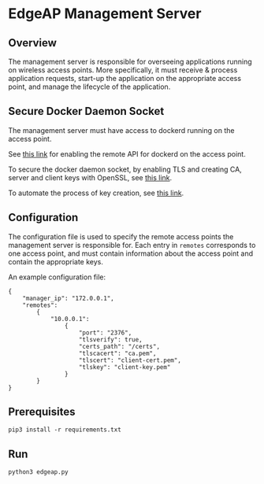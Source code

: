 # EdgeAP Management Server

## Overview

The management server is responsible for overseeing applications running on wireless access points.
More specifically, it must receive & process application requests, start-up the application on the appropriate access point, and manage the lifecycle of the application.

## Secure Docker Daemon Socket

The management server must have access to dockerd running on the access point.

See [this link](https://success.docker.com/article/how-do-i-enable-the-remote-api-for-dockerd) for enabling the remote API for dockerd on the access point.

To secure the docker daemon socket, by enabling TLS and creating CA, server and client keys with OpenSSL, see [this link](https://docs.docker.com/engine/security/https/).

To automate the process of key creation, see [this link](https://gist.github.com/kekru/974e40bb1cd4b947a53cca5ba4b0bbe5).

## Configuration

The configuration file is used to specify the remote access points the management server is responsible for. Each entry in `remotes` corresponds to one access point, and must contain information about the access point and contain the appropriate keys.

An example configuration file:
```
{
	"manager_ip": "172.0.0.1",
	"remotes":
		{
			"10.0.0.1":
				{
					"port": "2376",
					"tlsverify": true,
					"certs_path": "/certs",
					"tlscacert": "ca.pem",
					"tlscert": "client-cert.pem",
					"tlskey": "client-key.pem"
				}
		}
}
```

## Prerequisites

`pip3 install -r requirements.txt`

## Run

`python3 edgeap.py`